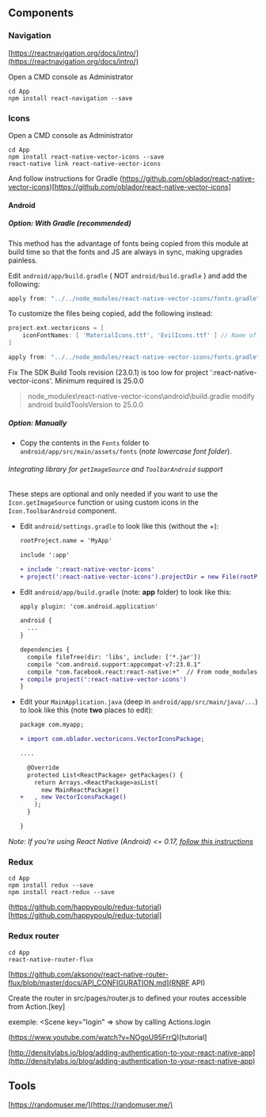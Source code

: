 ## Components

### Navigation

[https://reactnavigation.org/docs/intro/](https://reactnavigation.org/docs/intro/)

Open a CMD console as Administrator
```shell
cd App
npm install react-navigation --save
```

### Icons

Open a CMD console as Administrator
```shell
cd App
npm install react-native-vector-icons --save
react-native link react-native-vector-icons
```

And follow instructions for Gradle (https://github.com/oblador/react-native-vector-icons)[https://github.com/oblador/react-native-vector-icons]

#### Android

##### Option: With Gradle (recommended)

This method has the advantage of fonts being copied from this module at build time so that the fonts and JS are always in sync, making upgrades painless.

Edit `android/app/build.gradle` ( NOT `android/build.gradle` ) and add the following:

```gradle
apply from: "../../node_modules/react-native-vector-icons/fonts.gradle"
```

To customize the files being copied, add the following instead:

```gradle
project.ext.vectoricons = [
    iconFontNames: [ 'MaterialIcons.ttf', 'EvilIcons.ttf' ] // Name of the font files you want to copy
]

apply from: "../../node_modules/react-native-vector-icons/fonts.gradle"
```

Fix The SDK Build Tools revision (23.0.1) is too low for project ':react-native-vector-icons'. Minimum required is 25.0.0

>node_modules\react-native-vector-icons\android\build.gradle
>modify android buildToolsVersion to 25.0.0

##### Option: Manually

* Copy the contents in the `Fonts` folder to `android/app/src/main/assets/fonts` (*note lowercase font folder*). 

###### Integrating library for `getImageSource` and `ToolbarAndroid` support

These steps are optional and only needed if you want to use the `Icon.getImageSource` function or using custom icons in the `Icon.ToolbarAndroid` component. 

* Edit `android/settings.gradle` to look like this (without the +):

  ```diff
  rootProject.name = 'MyApp'

  include ':app'

  + include ':react-native-vector-icons'
  + project(':react-native-vector-icons').projectDir = new File(rootProject.projectDir, '../node_modules/react-native-vector-icons/android')
  ```

* Edit `android/app/build.gradle` (note: **app** folder) to look like this: 

  ```diff
  apply plugin: 'com.android.application'

  android {
    ...
  }

  dependencies {
    compile fileTree(dir: 'libs', include: ['*.jar'])
    compile "com.android.support:appcompat-v7:23.0.1"
    compile "com.facebook.react:react-native:+"  // From node_modules
  + compile project(':react-native-vector-icons')
  }
  ```

* Edit your `MainApplication.java` (deep in `android/app/src/main/java/...`) to look like this (note **two** places to edit):

  ```diff
  package com.myapp;

  + import com.oblador.vectoricons.VectorIconsPackage;

  ....

    @Override
    protected List<ReactPackage> getPackages() {
      return Arrays.<ReactPackage>asList(
        new MainReactPackage()
  +   , new VectorIconsPackage()
      );
    }

  }
  ```

*Note: If you're using React Native (Android) <= 0.17, [follow this instructions](https://github.com/oblador/react-native-vector-icons/blob/2fe5b97afa849652215e3258189e8ca3ea775c53/README.md#integrating-library-for-getimagesource-support)*

### Redux
```shell
cd App
npm install redux --save
npm install react-redux --save
```

(https://github.com/happypoulp/redux-tutorial)[https://github.com/happypoulp/redux-tutorial]

### Redux router 

```shell
cd App
react-native-router-flux
```

[https://github.com/aksonov/react-native-router-flux/blob/master/docs/API_CONFIGURATION.md](RNRF API)

Create the router in src/pages/router.js to defined your routes accessible from Action.[key] 

exemple:
<Scene key="login" => show by calling Actions.login

(https://www.youtube.com/watch?v=NOgoU95FrrQ)[tutorial]


[http://densitylabs.io/blog/adding-authentication-to-your-react-native-app](http://densitylabs.io/blog/adding-authentication-to-your-react-native-app)

## Tools

[https://randomuser.me/](https://randomuser.me/)